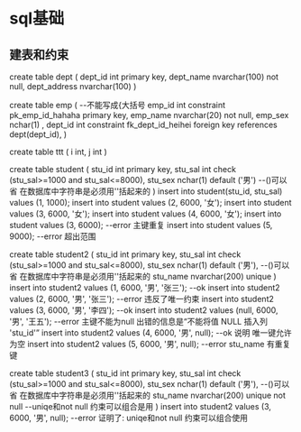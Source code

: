 # sql基础
## 建表和约束
create table dept
(
	dept_id int primary key,
	dept_name nvarchar(100) not null,
	dept_address nvarchar(100)
)

create table emp
(  --不能写成{大括号
	emp_id int constraint pk_emp_id_hahaha primary key,
	emp_name nvarchar(20) not null,
	emp_sex nchar(1) ,
	dept_id int constraint fk_dept_id_heihei foreign key references  dept(dept_id),
)

create table ttt
(
	i int,
	j int
)

create table student
(
	stu_id int primary key,
	stu_sal int check (stu_sal>=1000 and stu_sal<=8000),
	stu_sex nchar(1) default ('男')  --()可以省 在数据库中字符串是必须用''括起来的
)
insert into student(stu_id, stu_sal) values (1, 1000);
insert into student values (2, 6000, '女');
insert into student values (3, 6000, '女');
insert into student values (4, 6000, '女');
insert into student values (3, 6000);   --error 主键重复
insert into student values (5, 9000);   --error 超出范围

create table student2
(
	stu_id int primary key,
	stu_sal int check (stu_sal>=1000 and stu_sal<=8000),
	stu_sex nchar(1) default ('男'),  --()可以省 在数据库中字符串是必须用''括起来的
	stu_name nvarchar(200) unique 
)
insert into student2 values (1, 6000, '男', '张三');  --ok
insert into student2 values (2, 6000, '男', '张三'); --error 违反了唯一约束
insert into student2 values (3, 6000, '男', '李四');  --ok
insert into student2 values (null, 6000, '男', '王五'); --error 主键不能为null  出错的信息是“不能将值 NULL 插入列 'stu_id'”
insert into student2 values (4, 6000, '男', null); --ok 说明 唯一键允许为空
insert into student2 values (5, 6000, '男', null);  --error  stu_name 有重复键


create table student3
(
	stu_id int primary key,
	stu_sal int check (stu_sal>=1000 and stu_sal<=8000),
	stu_sex nchar(1) default ('男'),  --()可以省 在数据库中字符串是必须用''括起来的
	stu_name nvarchar(200) unique not null --uniqe和not null 约束可以组合是用
)
insert into student2 values (3, 6000, '男', null);  --error 证明了: uniqe和not null 约束可以组合使用

